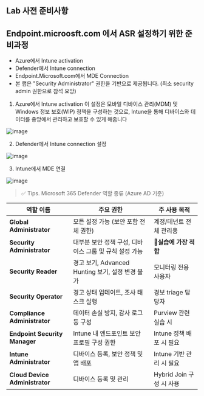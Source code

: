 ## Lab 사전 준비사항 

## Endpoint.microosft.com 에서 ASR 설정하기 위한 준비과정
* Azure에서 Intune activation
* Defender에서 Intune connection
* Endpoint.Microsoft.com에서 MDE Connection
* 본 랩은 "Security Administrator" 권한을 기반으로 제공됩니다. (최소 security admin 권한으로 참석 요망) 


1. Azure에서 Intune activation
이 설정은 모바일 디바이스 관리(MDM) 및 Windows 정보 보호(WIP) 정책을 구성하는 것으로, Intune을 통해 디바이스와 데이터를 중앙에서 관리하고 보호할 수 있게 해줍니다

![image](https://github.com/user-attachments/assets/6f4cda41-660c-41de-b654-8c37d0cf6ee2)

2. Defender에서 Intune connection 설정

![image](https://github.com/user-attachments/assets/999524fc-8cac-4701-b2e5-907fc2df2554)

3. Intune에서 MDE 연결

![image](https://github.com/user-attachments/assets/1eee9003-f7aa-480e-8144-8489221bbd2c)


> ✅ Tips. Microsoft 365 Defender 역할 종류 (Azure AD 기준)

| 역할 이름                          | 주요 권한                                | 주 사용 목적                |
| ------------------------------ | ------------------------------------ | ---------------------- |
| **Global Administrator**       | 모든 설정 가능 (보안 포함 전체 권한)               | 계정/테넌트 전체 관리용 |
| **Security Administrator**     | 대부분 보안 정책 구성, 디바이스 그룹 및 규칙 설정 가능     | 🔺**실습에 가장 적합**        |
| **Security Reader**            | 경고 보기, Advanced Hunting 보기, 설정 변경 불가 | 모니터링 전용 사용자            |
| **Security Operator**          | 경고 상태 업데이트, 조사 태스크 실행                | 경보 triage 담당자          |
| **Compliance Administrator**   | 데이터 손실 방지, 감사 로그 등 구성                | Purview 관련 실습 시        |
| **Endpoint Security Manager**  | Intune 내 엔드포인트 보안 프로필 구성 권한          | Intune 정책 배포 시 필요      |
| **Intune Administrator**       | 디바이스 등록, 보안 정책 및 앱 배포                | Intune 기반 관리 시 필요      |
| **Cloud Device Administrator** | 디바이스 등록 및 관리                         | Hybrid Join 구성 시 사용    |
